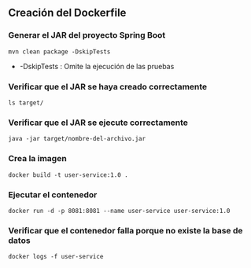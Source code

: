 ## Creación del Dockerfile

### Generar el JAR del proyecto Spring Boot
```declarative
mvn clean package -DskipTests
```
- -DskipTests : Omite la ejecución de las pruebas

### Verificar que el JAR se haya creado correctamente
```declarative  
ls target/
```
### Verificar que el JAR se ejecute correctamente
```declarative  
java -jar target/nombre-del-archivo.jar 
```

### Crea la imagen
```
docker build -t user-service:1.0 .
```

### Ejecutar el contenedor
```
docker run -d -p 8081:8081 --name user-service user-service:1.0
```

### Verificar que el contenedor falla porque no existe la base de datos
```
docker logs -f user-service
```
